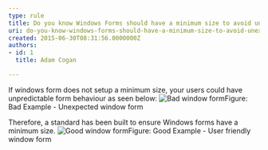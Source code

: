 ```yaml
---
type: rule
title: Do you know Windows Forms should have a minimum size to avoid unexpected UI behavior
uri: do-you-know-windows-forms-should-have-a-minimum-size-to-avoid-unexpected-ui-behavior
created: 2015-06-30T08:31:56.0000000Z
authors:
- id: 1
  title: Adam Cogan

---
```


 If windows form does not setup a minimum size, your users could have unpredictable form behaviour​ as seen below:
![Bad window form](http&#58;//www.ssw.com.au/ssw/Standards/Rules/Images/Bugsize.gif)​Figure: Bad Example - Unexpected window form​

 
​Therefore, a standard has been built to ensure Windows forms have a minimum size.
![Good window form](http&#58;//www.ssw.com.au/ssw/Standards/Rules/Images/Minisize.gif)Figu​re: Good Example - User friendly window form​​​
​

